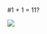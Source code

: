 #1 + 1 = 11?
<div class="center">
<img src="http://www.almightydad.com/wp-content/uploads/2009/09/funny_math_logic_03.jpg" />

</div>
